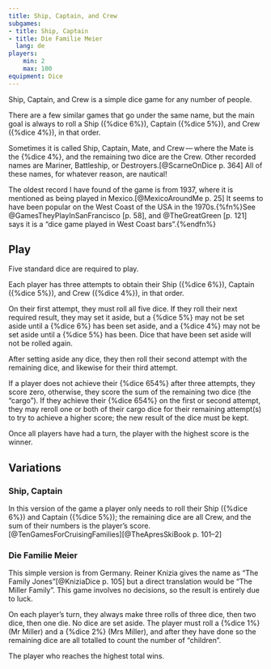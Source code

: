 ```yaml
---
title: Ship, Captain, and Crew
subgames:
- title: Ship, Captain
- title: Die Familie Meier
  lang: de
players:
    min: 2
    max: 100
equipment: Dice
---
```


<p class="lead"><span class="aka">Ship, Captain, and Crew</span> is a simple dice game for any number of people.</p>

<!-- excerpt -->

There are a few similar games that go under the same name, but the main goal is
always to roll a Ship ({%dice 6%}), Captain ({%dice 5%}), and Crew ({%dice 4%}),
in that order.

Sometimes it is called <span class="aka">Ship, Captain, Mate, and Crew</span> — where the Mate is the {%dice 4%}, and the remaining two dice are the Crew. Other recorded names are <span class="aka">Mariner</span>, <span class="aka">Battleship</span>, or <span class="aka">Destroyers</span>.[@ScarneOnDice p. 364] All of these names, for whatever reason, are nautical!

The oldest record I have found of the game is from 1937, where it is mentioned as being played in Mexico.[@MexicoAroundMe p. 25] It seems to have been popular on the West Coast of the USA in the 1970s.{%fn%}See @GamesTheyPlayInSanFrancisco [p. 58], and @TheGreatGreen [p. 121] says it is a “dice game played in West Coast bars”.{%endfn%}

## Play

Five standard dice are required to play.

Each player has three attempts to obtain their Ship ({%dice 6%}), Captain
({%dice 5%}), and Crew ({%dice 4%}), in that order.

On their first attempt, they must roll all five dice. If they roll their next
required result, they may set it aside, but a {%dice 5%} may not be set aside
until a {%dice 6%} has been set aside, and a {%dice 4%} may not be set aside
until a {%dice 5%} has been. Dice that have been set aside will not be rolled
again.

After setting aside any dice, they then roll their second attempt with the
remaining dice, and likewise for their third attempt. 

If a player does not achieve their {%dice 654%} after three attempts, they score
zero, otherwise, they score the sum of the remaining two dice (the “cargo”). If
they achieve their {%dice 654%} on the first or second attempt, they may reroll
one or both of their cargo dice for their remaining attempt(s) to try to achieve
a higher score; the new result of the dice must be kept.

Once all players have had a turn, the player with the highest score is the
winner.

## Variations

### <span class="aka">Ship, Captain</span>

In this version of the game a player only needs to roll their Ship ({%dice 6%}) and Captain ({%dice 5%}); the remaining dice are all Crew, and the sum of their numbers is the player’s score.[@TenGamesForCruisingFamilies][@TheApresSkiBook p. 101–2]

### <span lang="de" class="aka">Die Familie Meier</span>

This simple version is from Germany. Reiner Knizia gives the name as “<span class="aka">The Family Jones</span>”[@KniziaDice p. 105] but a direct translation would be “<span class="aka">The Miller Family</span>”. This game involves no decisions, so the result is entirely due to luck.

On each player’s turn, they always make three rolls of three dice, then two dice, then one die. No dice are set aside. The player must roll a {%dice 1%} (Mr Miller) and a {%dice 2%} (Mrs Miller), and after they have done so the remaining dice are all totalled to count the number of “children”.

The player who reaches the highest total wins.
